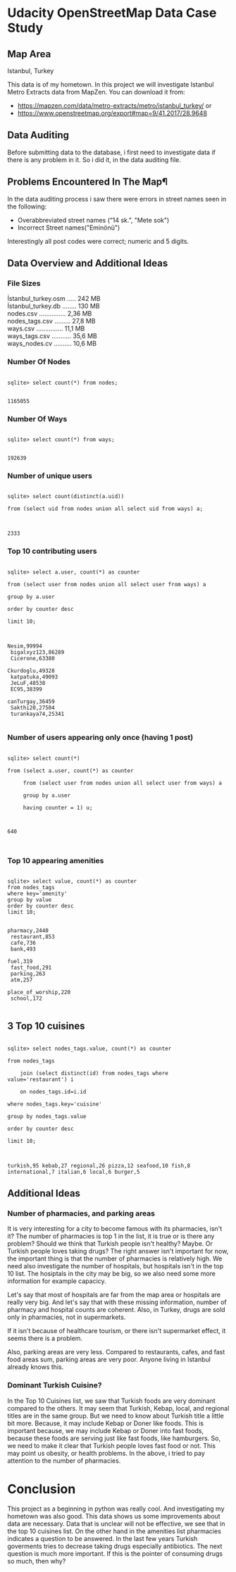 # Udacity OpenStreetMap Data Case Study## Map AreaIstanbul, TurkeyThis data is of my hometown. In this project we will investigate Istanbul Metro Extracts data from MapZen. You can download it from:- https://mapzen.com/data/metro-extracts/metro/istanbul_turkey/ or- https://www.openstreetmap.org/export#map=9/41.2017/28.9648 ## Data AuditingBefore submitting data to the database, i  first need to investigate data if there is any problem in it. So i did it, in the data auditing file.## Problems Encountered In The Map¶In the data auditing process i saw there were errors in street names seen in the following:- Overabbreviated street names (“14 sk.”, "Mete sok")- Incorrect Street names("Eminönü")Interestingly all post codes were correct; numeric and 5 digits.## Data Overview and Additional Ideas### File Sizesİstanbul\_turkey.osm ..... 242 MB<br>İstanbul\_turkey.db ........ 130 MB<br>nodes.csv ............... 2,36 MB<br>nodes\_tags.csv ......... 27,8 MB<br>ways.csv ............... 11,1 MB<br>ways\_tags.csv ........... 35,6 MB<br>ways\_nodes.cv .......... 10,6 MB <br>### Number Of Nodes<code>sqlite> select count(*) from nodes;1165055</code>### Number Of Ways<code>sqlite> select count(*) from ways;192639</code>### Number of unique users<code>sqlite> select count(distinct(a.uid))          <br>from (select uid from nodes union all select uid from ways) a;<br>2333</code>### Top 10 contributing users<code>sqlite> select a.user, count(*) as counter<br>from (select user from nodes union all select user from ways) a<br>group by a.user<br>order by counter desc<br>limit 10;<br>Nesim,99994<br>bigalxyz123,86289<br>Cicerone,63380<br>Ckurdoglu,49328<br>katpatuka,49093<br>JeLuF,48538<br>EC95,38399<br>canTurgay,36459<br>Sakthi20,27504<br>turankaya74,25341<br></code>### Number of users appearing only once (having 1 post)<code>sqlite> select count(*) <br>from (select a.user, count(*) as counter<br>     from (select user from nodes union all select user from ways) a<br>     group by a.user<br>     having counter = 1) u;<br>640</code>### Top 10 appearing amenities<code>sqlite> select value, count(*) as counterfrom nodes_tagswhere key='amenity'group by valueorder by counter desclimit 10;pharmacy,2440<br>restaurant,853<br>cafe,736<br>bank,493<br>fuel,319<br>fast\_food,291<br>parking,263<br>atm,257<br>place\_of\_worship,220<br>school,172<br></code>## 3 Top 10 cuisines<code>sqlite> select nodes_tags.value, count(*) as counter<br>from nodes_tags <br>    join (select distinct(id) from nodes_tags where value='restaurant') i<br>    on nodes_tags.id=i.id <br>where nodes_tags.key='cuisine' <br>group by nodes_tags.value <br>order by counter desc <br>limit 10;<br>turkish,95kebab,27regional,26pizza,12seafood,10fish,8international,7italian,6local,6burger,5</code>## Additional Ideas### Number of pharmacies, and parking areasIt is very interesting for a city to become famous with its pharmacies, isn't it? The number of pharmacies is top 1 in the list, it is true or is there any problem? Should we think that Turkish people isn't healthy? Maybe. Or Turkish people loves taking drugs? The right answer isn't important for now, the important thing is that the number of pharmacies is relatively high. We need also investigate the number of hospitals, but hospitals isn't in the top 10 list. The hosiptals in the city may be big, so we also need some more information for example capacicy. Let's say that most of hospitals are far from the map area or hospitals are really very big. And let's say that with these missing information, number of pharmacy and hospital counts are coherent. Also, in Turkey, drugs are sold only in pharmacies, not in supermarkets. If it isn't because of healthcare tourism, or there isn't supermarket effect, it seems there is a problem.Also, parking areas are very less. Compared to restaurants, cafes, and fast food areas sum, parking areas are very poor. Anyone living in Istanbul already knows this.### Dominant Turkish Cuisine?In the Top 10 Cuisines list, we saw that Turkish foods are very dominant compared to the others. It may seem that Turkish, Kebap, local, and regional titles are in the same group. But we need to know about Turkish title a little bit more. Because, it may include Kebap or Doner like foods. This is important because, we may include Kebap or Doner into fast foods, because these foods are serving just like fast foods, like hamburgers. So, we need to make it clear that Turkish people loves fast food or not. This may point us obesity, or health problems. In the above, i tried to pay attention to the number of pharmacies.# ConclusionThis project as a beginning in python was really cool. And investigating my hometown was also good. This data shows us some improvements about data are necessary. Data that is unclear will not be effective, we see that in the top 10 cuisines list. On the other hand in the amenities list pharmacies indicates a question to be answered. In the last few years Turkish goverments tries to decrease taking drugs especially antibiotics. The next question is much more important. If this is the pointer of consuming drugs so much, then why?